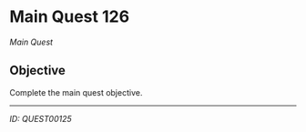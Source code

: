# Main Quest 126

*Main Quest*

## Objective
Complete the main quest objective.

---
*ID: QUEST00125*